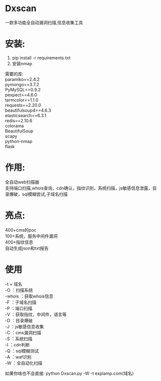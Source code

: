 # Dxscan  
一款多功能全自动漏洞扫描,信息收集工具 
# 安装:  
1.   pip install -r requirements.txt    
2.   安装nmap   
  
需要的库:  
paramiko==2.4.2  
pymongo==3.7.2  
PyMySQL==0.9.2  
pexpect==4.6.0  
termcolor==1.1.0  
requests==2.20.0  
beautifulsoup4==4.6.3  
elasticsearch==6.3.1  
redis==2.10.6  
colorama  
BeautifulSoup  
scapy  
python-nmap  
flask  
  
# 作用:  
全自动web扫描器  
支持端口扫描,whois查询，cdn确认，指纹识别，系统扫描，js敏感信息泄露，目录爆破，sql模糊尝试,子域名扫描  
  
# 亮点:  
400+cms的poc  
100+系统，服务中间件漏洞  
400+指纹信息  
自动生成json和txt报告  
  
# 使用  
-t + 域名  
-O ：扫描系统  
-whois ：获取whois信息  
-F ：子域名扫描  
-P ：端口扫描  
-V ：获取指纹，中间件，语言等  
-D ：目录爆破  
-J ：js敏感信息收集  
-C ：cms漏洞扫描  
-S ：系统扫描  
-I ：cdn判断  
-Q ：sql模糊测试  
-A ：waf识别  
-W ：全自动化扫描  
  
如果你啥也不会直接: python Dxscan.py -W -t explamp.com(域名)  

